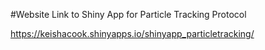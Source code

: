 #Website Link to Shiny App for Particle Tracking Protocol

https://keishacook.shinyapps.io/shinyapp_particletracking/
